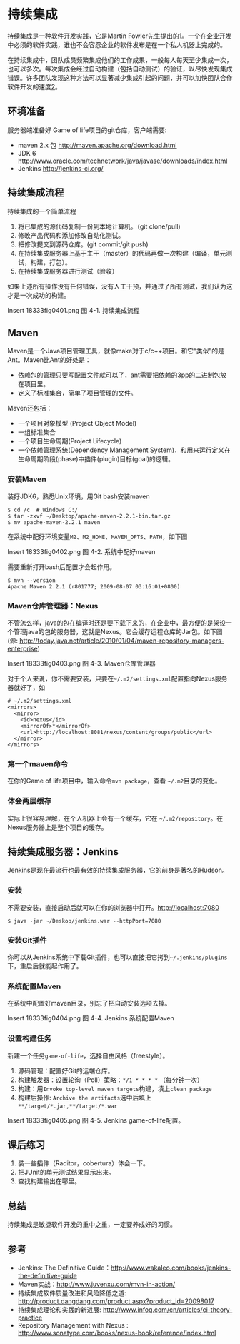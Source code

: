 # 持续集成 #

持续集成是一种软件开发实践，它是Martin Fowler先生提出的[1]。一个在企业开发中必须的软件实践，谁也不会容忍企业的软件发布是在一个私人机器上完成的。

在持续集成中，团队成员频繁集成他们的工作成果，一般每人每天至少集成一次，也可以多次。每次集成会经过自动构建（包括自动测试）的验证，以尽快发现集成错误。许多团队发现这种方法可以显著减少集成引起的问题，并可以加快团队合作软件开发的速度[2]。

## 环境准备 ##
服务器端准备好 Game of life项目的git仓库，客户端需要:

 * maven 2.x 包 <http://maven.apache.org/download.html>
 * JDK 6 <http://www.oracle.com/technetwork/java/javase/downloads/index.html>
 * Jenkins <http://jenkins-ci.org/>

## 持续集成流程 ##
持续集成的一个简单流程

 1. 将已集成的源代码复制一份到本地计算机。（git clone/pull)
 2. 修改产品代码和添加修改自动化测试。
 3. 把修改提交到源码仓库。(git commit/git push)
 4. 在持续集成服务器上基于主干（master）的代码再做一次构建（编译，单元测试，构建，打包）。
 5. 在持续集成服务器进行测试（验收）
 
如果上述所有操作没有任何错误，没有人工干预，并通过了所有测试，我们认为这才是一次成功的构建。

Insert 18333fig0401.png 
图 4-1. 持续集成流程

## Maven ##
Maven是一个Java项目管理工具，就像make对于c/c++项目。和它“类似”的是Ant。Maven比Ant的好处是：

 * 依赖包的管理只要写配置文件就可以了，ant需要把依赖的3pp的二进制包放在项目里。
 * 定义了标准集合，简单了项目管理的文件。

Maven还包括：

 * 一个项目对象模型 (Project Object Model)
 * 一组标准集合
 * 一个项目生命周期(Project Lifecycle)
 * 一个依赖管理系统(Dependency Management System)，和用来运行定义在生命周期阶段(phase)中插件(plugin)目标(goal)的逻辑。

### 安装Maven ###
装好JDK6，熟悉Unix环境，用Git bash安装maven

	$ cd /c  # Windows C:/
	$ tar -zxvf ~/Desktop/apache-maven-2.2.1-bin.tar.gz
	$ mv apache-maven-2.2.1 maven
	
在系统中配好环境变量`M2`、`M2_HOME`、`MAVEN_OPTS`、`PATH`，如下图

Insert 18333fig0402.png 
图 4-2. 系统中配好maven

需要重新打开bash后配置才会起作用。

	$ mvn --version
	Apache Maven 2.2.1 (r801777; 2009-08-07 03:16:01+0800)

### Maven仓库管理器：Nexus ###
不管怎么样，java的包在编译时还是要下载下来的，在企业中，最方便的是架设一个管理java的包的服务器，这就是Nexus。它会缓存远程仓库的Jar包。如下图 (源: http://today.java.net/article/2010/01/04/maven-repository-managers-enterprise)

Insert 18333fig0403.png 
图 4-3. Maven仓库管理器

对于个人来说，你不需要安装，只要在`~/.m2/settings.xml`配置指向Nexus服务器就好了，如

	# ~/.m2/settings.xml
	<mirrors>
	  <mirror>
	    <id>nexus</id>
		<mirrorOf>*</mirrorOf>
		<url>http://localhost:8081/nexus/content/groups/public</url>
      </mirror>
	</mirrors>
	
### 第一个maven命令 ###
在你的Game of life项目中，输入命令`mvn package`，查看 `~/.m2`目录的变化。

### 体会两层缓存 ###
实际上很容易理解，在个人机器上会有一个缓存，它在 `~/.m2/repository`。在Nexus服务器上是整个项目的缓存。

## 持续集成服务器：Jenkins ##
Jenkins是现在最流行也最有效的持续集成服务器，它的前身是著名的Hudson。

### 安装 ###
不需要安装，直接启动后就可以在你的浏览器中打开。<http://localhost:7080>

	$ java -jar ~/Deskop/jenkins.war --httpPort=7080
	
### 安装Git插件 ###
你可以从Jenkins系统中下载Git插件，也可以直接把它拷到`~/.jenkins/plugins`下，重启后就能起作用了。

### 系统配置Maven ###
在系统中配置好maven目录，别忘了把自动安装选项去掉。

Insert 18333fig0404.png 
图 4-4. Jenkins 系统配置Maven

### 设置构建任务 ###
新建一个任务`game-of-life`，选择自由风格（freestyle）。

  1. 源码管理：配置好Git的远端仓库。
  2. 构建触发器：设置轮询（Poll）策略：`*/1 * * * *` （每分钟一次）
  3. 构建：用`Invoke top-level maven targets`构建，填上`clean package`
  4. 构建后操作: `Archive the artifacts`选中后填上`**/target/*.jar,**/target/*.war`
  
Insert 18333fig0405.png 
图 4-5. Jenkins game-of-life配置。  

## 课后练习 ##
 1. 装一些插件（Raditor，cobertura）体会一下。
 2. 把JUnit的单元测试结果显示出来。
 3. 查找构建输出在哪里。
 
## 总结 ##
持续集成是敏捷软件开发的重中之重，一定要养成好的习惯。
 
## 参考 ##
 * Jenkins: The Definitive Guide：<http://www.wakaleo.com/books/jenkins-the-definitive-guide>
 * Maven实战：<http://www.juvenxu.com/mvn-in-action/>
 * 持续集成软件质量改进和风险降低之道: <http://product.dangdang.com/product.aspx?product_id=20098017>
 * 持续集成理论和实践的新进展: <http://www.infoq.com/cn/articles/ci-theory-practice>
 * Repository Management with Nexus : <http://www.sonatype.com/books/nexus-book/reference/index.html>
 
 [1]: <http://martinfowler.com/articles/continuousIntegration.html>
 [2]: <http://www.infoq.com/cn/articles/ci-theory-practice>
